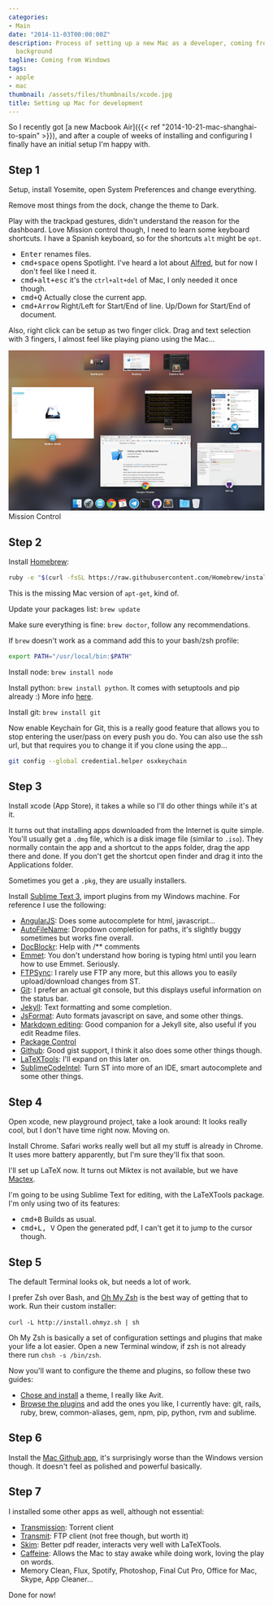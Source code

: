 ```yaml
---
categories:
- Main
date: "2014-11-03T00:00:00Z"
description: Process of setting up a new Mac as a developer, coming from a Windows
  background
tagline: Coming from Windows
tags:
- apple
- mac
thumbnail: /assets/files/thumbnails/xcode.jpg
title: Setting up Mac for development
---
```


So I recently got [a new Macbook Air]({{< ref "2014-10-21-mac-shanghai-to-spain" >}}), and after a couple of weeks of installing and configuring I finally have an initial setup I'm happy with.

## Step 1
Setup, install Yosemite, open System Preferences and change everything.

Remove most things from the dock, change the theme to Dark.

Play with the trackpad gestures, didn't understand the reason for the dashboard. Love Mission control though, I need to learn some keyboard shortcuts. I have a Spanish keyboard, so for the shortcuts `alt` might be `opt`.

* <kbd>Enter</kbd> renames files.
* <kbd>cmd+space</kbd> opens Spotlight. I've heard a lot about [Alfred](http://www.alfredapp.com), but for now I don't feel like I need it.
* <kbd>cmd+alt+esc</kbd> it's the `ctrl+alt+del` of Mac, I only needed it once though.
* <kbd>cmd+Q</kbd> Actually close the current app.
* <kbd>cmd+Arrow</kbd> Right/Left for Start/End of line. Up/Down for Start/End of document.

Also, right click can be setup as two finger click. Drag and text selection with 3 fingers, I almost feel like playing piano using the Mac...

<div class="caption">
    <img src="/assets/files/posts/mac/mission_control.jpg" alt="edges" class="img img-responsive"><br />
    Mission Control
</div>

## Step 2

Install [Homebrew](http://brew.sh/):

``` bash
ruby -e "$(curl -fsSL https://raw.githubusercontent.com/Homebrew/install/master/install)"
```

This is the missing Mac version of `apt-get`, kind of.

Update your packages list: `brew update`

Make sure everything is fine: `brew doctor`, follow any recommendations.

If `brew` doesn't work as a command add this to your bash/zsh profile:

``` bash
export PATH="/usr/local/bin:$PATH"
```

Install node: `brew install node`

Install python: `brew install python`. It comes with setuptools and pip already :) More info [here](http://docs.python-guide.org/en/latest/starting/install/osx/).

Install git: `brew install git`

Now enable Keychain for Git, this is a really good feature that allows you to stop entering the user/pass on every push you do. You can also use the ssh url, but that requires you to change it if you clone using the app...

``` bash
git config --global credential.helper osxkeychain
```

## Step 3

Install xcode (App Store), it takes a while so I'll do other things while it's at it.

It turns out that installing apps downloaded from the Internet is quite simple. You'll usually get a `.dmg` file, which is a disk image file (similar to `.iso`). They normally contain the app and a shortcut to the apps folder, drag the app there and done. If you don't get the shortcut open finder and drag it into the Applications folder.

Sometimes you get a `.pkg`, they are usually installers.

Install [Sublime Text 3](http://www.sublimetext.com/3), import plugins from my Windows machine. For reference I use the following:

* [AngularJS](https://github.com/angular-ui/AngularJS-sublime-package): Does some autocomplete for html, javascript...
* [AutoFileName](https://github.com/BoundInCode/AutoFileName): Dropdown completion for paths, it's slightly buggy sometimes but works fine overall.
* [DocBlockr](https://github.com/spadgos/sublime-jsdocs): Help with /** comments
* [Emmet](https://github.com/sergeche/emmet-sublime): You don't understand how boring is typing html until you learn how to use Emmet. Seriously.
* [FTPSync](https://github.com/NoxArt/SublimeText2-FTPSync): I rarely use FTP any more, but this allows you to easily upload/download changes from ST.
* [Git](https://github.com/kemayo/sublime-text-git): I prefer an actual git console, but this displays useful information on the status bar.
* [Jekyll](http://23maverick23.github.io/sublime-jekyll/): Text formatting and some completion.
* [JsFormat](https://github.com/jdc0589/JsFormat): Auto formats javascript on save, and some other things.
* [Markdown editing](https://github.com/SublimeText-Markdown/MarkdownEditing): Good companion for a Jekyll site, also useful if you edit Readme files.
* [Package Control](https://sublime.wbond.net/)
* [Github](https://github.com/bgreenlee/sublime-github): Good gist support, I think  it also does some other things though.
* [LaTeXTools](https://github.com/SublimeText/LaTeXTools): I'll expand on this later on.
* [SublimeCodeIntel](https://github.com/SublimeCodeIntel/SublimeCodeIntel): Turn ST into more of an IDE, smart autocomplete and some other things.


## Step 4

Open xcode, new playground project, take a look around: It looks really cool, but I don't have time right now. Moving on.

Install Chrome. Safari works really well but all my stuff is already in Chrome. It uses more battery apparently, but I'm sure they'll fix that soon.

I'll set up LaTeX now. It turns out Miktex is not available, but we have [Mactex](https://tug.org/mactex/).

I'm going to be using Sublime Text for editing, with the LaTeXTools package. I'm only using two of its features:

* <kbd>cmd+B</kbd> Builds as usual.
* <kbd>cmd+L, V</kbd> Open the generated pdf, I can't get it to jump to the cursor though.

## Step 5

The default Terminal looks ok, but needs a lot of work.

I prefer Zsh over Bash, and [Oh My Zsh](https://github.com/robbyrussell/oh-my-zsh) is the best way of getting that to work. Run their custom installer:

`curl -L http://install.ohmyz.sh | sh`


Oh My Zsh is basically a set of configuration settings and plugins that make your life a lot easier. Open a new Terminal window, if zsh is not already there run `chsh -s /bin/zsh`.

Now you'll want to configure the theme and plugins, so follow these two guides:

* [Chose and install](https://github.com/robbyrussell/oh-my-zsh/wiki/Themes) a theme, I really like Avit.
* [Browse the plugins](https://github.com/robbyrussell/oh-my-zsh/wiki/Plugins) and add the ones you like, I currently have: git, rails, ruby, brew, common-aliases, gem, npm, pip, python, rvm and sublime.

## Step 6
Install the [Mac Github app](https://mac.github.com/), it's surprisingly worse than the Windows version though. It doesn't feel as polished and powerful basically.

## Step 7
I installed some other apps as well, although not essential:

* [Transmission](https://www.transmissionbt.com/): Torrent client
* [Transmit](http://panic.com/transmit/): FTP client (not free though, but worth it)
* [Skim](http://skim-app.sourceforge.net/): Better pdf reader, interacts very well with LaTeXTools.
* [Caffeine](http://lightheadsw.com/caffeine/): Allows the Mac to stay awake while doing work, loving the play on words.
* Memory Clean, Flux, Spotify, Photoshop, Final Cut Pro, Office for Mac, Skype, App Cleaner...

Done for now!
